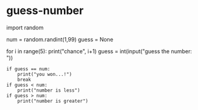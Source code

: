 # guess-number
import random

num = random.randint(1,99)
guess = None

for i in range(5):
    print("chance", i+1)
    guess = int(input("guess the number: "))
    
    if guess == num:
        print("you won...!")
        break
    if guess < num:
        print("number is less")
    if guess > num:
        print("number is greater")

